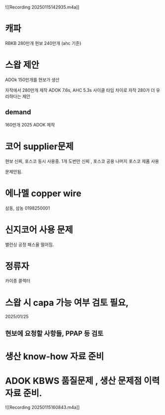 
![[Recording 20250115142935.m4a]]

# 캐파 

RBKB 280만개
현보 240만개
(ahc 기준)

# 스왑 제안

ADOk 150만개를 현보가 생산

자작에서 280만개 제작
ADOK 7.6s, AHC 5.3s 사이클 타임 차이로 자작 280가 더 유리하다는 제안

## demand
160만개 2025 ADOK 제작


# 코어 supplier문제

현보 신찌, 포스코 동시 사용중. 1개 도번만 신찌 , 포스코 공용
나머지 포스코 제품 사용

문제안됨.

# 에나멜 copper wire
삼동, 삼농
0198250001

# 신지코어 사용 문제
밸런싱 공정 패스율 떨어짐.

# 정류자 
카이종 콜렉터

# 스왑 시 capa 가능 여부 검토 필요,

2025/01/25

## 현보에 요청할 사항들, PPAP 등 검토 

# 생산 know-how 자료 준비

# ADOK KBWS 품질문제 , 생산 문제점 이력 자료 준비.


![[Recording 20250115160843.m4a]]

